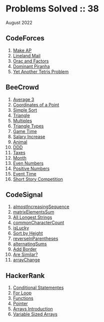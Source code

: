 # Problems Solved :: 38
August 2022

CodeForces
-----------------
1. [Make AP](https://codeforces.com/contest/1624/problem/B)
1. [Lineland Mail](https://codeforces.com/problemset/problem/567/A)
1. [Orac and Factors](https://codeforces.com/contest/1350/problem/A)
1. [Dominant Piranha](https://codeforces.com/problemset/problem/1433/C)
1. [Yet Another Tetris Problem](https://codeforces.com/problemset/problem/1324/A)

BeeCrowd
-----------------
1. [Average 3](https://www.beecrowd.com.br/judge/en/problems/view/1040)
1. [Coordinates of a Point](https://www.beecrowd.com.br/judge/en/problems/view/1041)
1. [Simple Sort](https://www.beecrowd.com.br/judge/en/problems/view/1042)
1. [Triangle](https://www.beecrowd.com.br/judge/en/problems/view/1043)
1. [Multiples](https://www.beecrowd.com.br/judge/en/problems/view/1044)
1. [Triangle Types](https://www.beecrowd.com.br/judge/en/problems/view/1045)
1. [Game Time](https://www.beecrowd.com.br/judge/en/problems/view/1046)
1. [Salary Increase](https://www.beecrowd.com.br/judge/en/problems/view/1048)
1. [Animal](https://www.beecrowd.com.br/judge/en/problems/view/1049)
1. [DDD](https://www.beecrowd.com.br/judge/en/problems/view/1050)
1. [Taxes](https://www.beecrowd.com.br/judge/en/problems/view/1051)
1. [Month](https://www.beecrowd.com.br/judge/en/problems/view/1052)
1. [Even Numbers](https://www.beecrowd.com.br/judge/en/problems/view/1059)
1. [Positive Numbers](https://www.beecrowd.com.br/judge/en/problems/view/1060)
1. [Event Time](https://www.beecrowd.com.br/judge/en/problems/view/1061)
1. [Short Story Competition](https://www.beecrowd.com.br/judge/en/problems/view/1222)

CodeSignal
-----------------
1. [almostIncreasingSequence](https://app.codesignal.com/arcade/intro/level-2/2mxbGwLzvkTCKAJMG)
1. [matrixElementsSum](https://app.codesignal.com/arcade/intro/level-2/xskq4ZxLyqQMCLshr)
1. [All Longest Strings](https://app.codesignal.com/arcade/intro/level-3/fzsCQGYbxaEcTr2bL)
1. [commonCharacterCount](https://app.codesignal.com/arcade/intro/level-3/JKKuHJknZNj4YGL32)
1. [isLucky](https://app.codesignal.com/arcade/intro/level-3/3AdBC97QNuhF6RwsQ)
1. [Sort by Height](https://app.codesignal.com/arcade/intro/level-3/D6qmdBL2NYz49XHwM)
1. [reverseInParentheses](https://app.codesignal.com/arcade/intro/level-3/9DgaPsE2a7M6M2Hu6)
1. [alternatingSums](https://app.codesignal.com/arcade/intro/level-4/cC5QuL9fqvZjXJsW9)
1. [Add Border](https://app.codesignal.com/arcade/intro/level-4/ZCD7NQnED724bJtjN)
1. [Are Similar?](https://app.codesignal.com/arcade/intro/level-4/xYXfzQmnhBvEKJwXP)
1. [arrayChange](https://app.codesignal.com/arcade/intro/level-4/xvkRbxYkdHdHNCKjg)

HackerRank
-----------------
1. [Conditional Statementes](https://www.hackerrank.com/challenges/c-tutorial-conditional-if-else/problem?isFullScreen=true)
1. [For Loop](https://www.hackerrank.com/challenges/c-tutorial-for-loop/problem?isFullScreen=true)
1. [Functions](https://www.hackerrank.com/challenges/c-tutorial-functions/problem?isFullScreen=true)
1. [Pointer](https://www.hackerrank.com/challenges/c-tutorial-pointer/problem?isFullScreen=true)
1. [Arrays Introduction](https://www.hackerrank.com/challenges/arrays-introduction/problem?isFullScreen=true)
1. [Variable Sized Arrays](https://www.hackerrank.com/challenges/variable-sized-arrays/problem)
